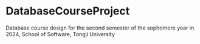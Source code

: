 # DatabaseCourseProject
Database course design for the second semester of the sophomore year in 2024, School of Software, Tongji University
